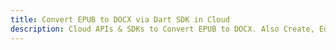 ---title: Convert EPUB to DOCX via Dart SDK in Clouddescription: Cloud APIs & SDKs to Convert EPUB to DOCX. Also Create, Edit & Render Microsoft Word & OpenOffice documents in the Cloud.---